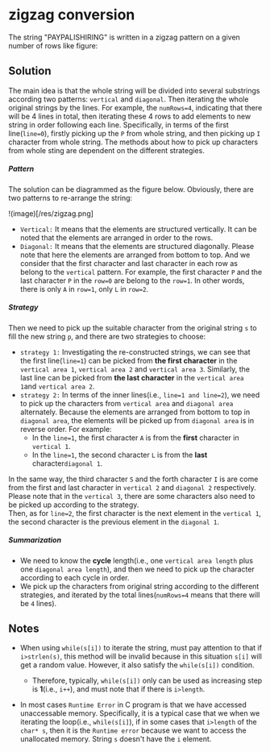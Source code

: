 # zigzag conversion
The string "PAYPALISHIRING" is written in a zigzag pattern on a given number of rows like figure:

## Solution
The main idea is that the whole string will be divided into several substrings according two patterns: `vertical` and `diagonal`. Then iterating the whole original strings by the lines. For example, the `numRows=4`, indicating that there will be 4 lines in total, then iterating these 4 rows to add elements to new string in order following each line. Specifically, in terms of the first line(`line=0`), firstly picking up the `P` from whole string, and then picking up `I` character from whole string. The methods about how to pick up characters from whole sting are dependent on the different strategies.   

##### Pattern

The solution can be diagrammed as the figure below. Obviously, there are two patterns to re-arrange the string:  
  
!(image)[/res/zigzag.png]
  
- `Vertical:` It means that the elements are structured vertically. It can be noted that the elements are arranged in order to the rows.
- `Diagonal:` It means that the elements are structured diagonally. Please note that here the elements are arranged from bottom to top. And we consider that the first character and last character in each row as belong to the `vertical` pattern. For example, the first character `P` and the last character `P` in the `row=0` are belong to the `row=1`. In other words, there is only `A` in `row=1`, only `L` in `row=2`.  

##### Strategy

Then we need to pick up the suitable character from the original string `s` to fill the new string `p`, and there are two strategies to choose:  
- `strategy 1:` Investigating the re-constructed strings, we can see that the first line(`line=1`) can be picked from **the first character** in the `vertical area 1`, `vertical area 2` and `vertical area 3`. Similarly, the last line can be picked from **the last character** in the `vertical area 1`and `vertical area 2`.  
- `strategy 2:` In terms of the inner lines(i.e., `line=1 and line=2`), we need to pick up the characters from `vertical area` and `diagonal area` alternately. Because the elements are arranged from bottom to top in `diagonal area`, the elements will be picked up from `diagonal area` is in reverse order. For example:  
	- In the `line=1`, the first character `A` is from the **first** character in `vertical 1`.
	- In the `line=1`, the second character `L` is from the **last** character`diagonal 1`. 
  
In the same way, the third character `S` and the forth character `I` is are come from the first and last character in `vertical 2` and `diagonal 2` respectively. Please note that in the `vertical 3`, there are some characters also need to be picked up according to the strategy.  
Then, as for `line=2`, the first character is the next element in the `vertical 1`, the second character is the previous element in the `diagonal 1`.

##### Summarization
- We need to know the **cycle** length(i.e., one `vertical area length` plus one `diagonal area length`), and then we need to pick up the character according to each cycle in order.
- We pick up the characters from original string according to the different strategies, and iterated by the total lines(`numRows=4` means that there will be `4` lines).

## Notes
- When using `while(s[i])` to iterate the string, must pay attention to that if `i>strlen(s)`, this method will be invalid because in this situation `s[i]` will  get a random value. However, it also satisfy the `while(s[i])` condition. 
	- Therefore,   typically, `while(s[i])` only can be used as increasing step is **1**(i.e., `i++`), and must note that if there is `i>length`.

- In most cases `Runtime Error` in C program is that we have accessed unaccessable memory. Specifically, it is a typical case that we when we  iterating the loop(i.e., `while(s[i]`), if in some cases that `i>length` of the `char* s`, then it is the `Runtime error` because we want to access the unallocated memory. String `s` doesn't have the `i` element.



